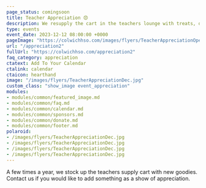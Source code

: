 ```yaml
---
page_status: comingsoon
title: Teacher Appreciation 😍
description: We resupply the cart in the teachers lounge with treats, drinks, supplies and more.
type: events
event_date: 2023-12-12 08:00:00 +0000
pageImage: "https://colwichhso.com/images/flyers/TeacherAppreciationOpenGraph.jpg"
url: "/appreciation2"
fullUrl: "https://colwichhso.com/appreciation2"
faq_category: appreciation
ctatext: Add To Your Calendar
ctalink: calendar
ctaicon: hearthand
image: "/images/flyers/TeacherAppreciationDec.jpg"
custom_class: "show_image event_appreciation"
modules:
- modules/common/featured_image.md
- modules/common/faq.md
- modules/common/calendar.md
- modules/common/sponsors.md
- modules/common/donate.md
- modules/common/footer.md
polaroid: 
- /images/flyers/TeacherAppreciationDec.jpg
- /images/flyers/TeacherAppreciationDec.jpg
- /images/flyers/TeacherAppreciationDec.jpg
- /images/flyers/TeacherAppreciationDec.jpg
---
```

A few times a year, we stock up the teachers supply cart with new goodies. Contact us if you would like to add something as a show of appreciation.
